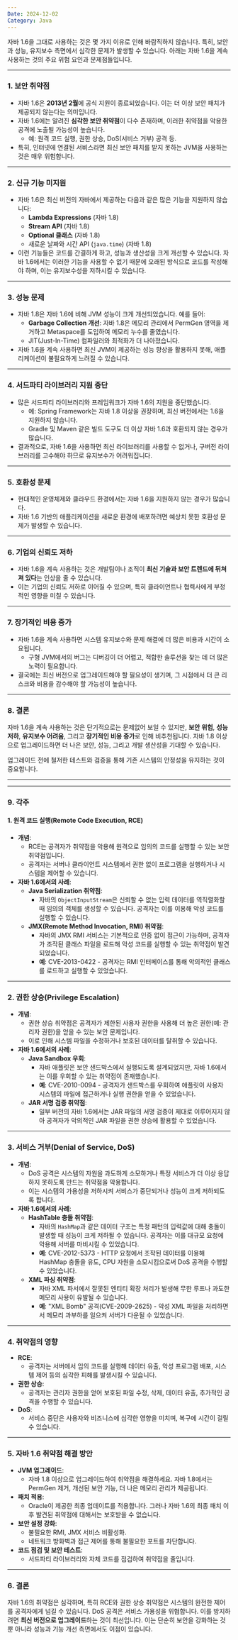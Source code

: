 ```yaml
---
Date: 2024-12-02
Category: Java
---
```

자바 1.6을 그대로 사용하는 것은 몇 가지 이유로 인해 바람직하지 않습니다. 특히, 보안과 성능, 유지보수 측면에서 심각한 문제가 발생할 수 있습니다. 아래는 자바 1.6을 계속 사용하는 것의 주요 위험 요인과 문제점들입니다.

---

### 1. **보안 취약점**

- 자바 1.6은 **2013년 2월**에 공식 지원이 종료되었습니다. 이는 더 이상 보안 패치가 제공되지 않는다는 의미입니다.
- 자바 1.6에는 알려진 **심각한 보안 취약점**이 다수 존재하며, 이러한 취약점을 악용한 공격에 노출될 가능성이 높습니다.
    - 예: 원격 코드 실행, 권한 상승, DoS(서비스 거부) 공격 등.
- 특히, 인터넷에 연결된 서비스라면 최신 보안 패치를 받지 못하는 JVM을 사용하는 것은 매우 위험합니다.

---

### 2. **신규 기능 미지원**

- 자바 1.6은 최신 버전의 자바에서 제공하는 다음과 같은 많은 기능을 지원하지 않습니다:
    - **Lambda Expressions** (자바 1.8)
    - **Stream API** (자바 1.8)
    - **Optional 클래스** (자바 1.8)
    - 새로운 날짜와 시간 API (`java.time`) (자바 1.8)
- 이런 기능들은 코드를 간결하게 하고, 성능과 생산성을 크게 개선할 수 있습니다. 자바 1.6에서는 이러한 기능을 사용할 수 없기 때문에 오래된 방식으로 코드를 작성해야 하며, 이는 유지보수성을 저하시킬 수 있습니다.

---

### 3. **성능 문제**

- 자바 1.8은 자바 1.6에 비해 JVM 성능이 크게 개선되었습니다. 예를 들어:
    - **Garbage Collection 개선**: 자바 1.8은 메모리 관리에서 PermGen 영역을 제거하고 Metaspace를 도입하여 메모리 누수를 줄였습니다.
    - JIT(Just-In-Time) 컴파일러와 최적화가 더 나아졌습니다.
- 자바 1.6을 계속 사용하면 최신 JVM이 제공하는 성능 향상을 활용하지 못해, 애플리케이션이 불필요하게 느려질 수 있습니다.

---

### 4. **서드파티 라이브러리 지원 중단**

- 많은 서드파티 라이브러리와 프레임워크가 자바 1.6의 지원을 중단했습니다.
    - 예: Spring Framework는 자바 1.8 이상을 권장하며, 최신 버전에서는 1.6을 지원하지 않습니다.
    - Gradle 및 Maven 같은 빌드 도구도 더 이상 자바 1.6과 호환되지 않는 경우가 많습니다.
- 결과적으로, 자바 1.6을 사용하면 최신 라이브러리를 사용할 수 없거나, 구버전 라이브러리를 고수해야 하므로 유지보수가 어려워집니다.

---

### 5. **호환성 문제**

- 현대적인 운영체제와 클라우드 환경에서는 자바 1.6을 지원하지 않는 경우가 많습니다.
- 자바 1.6 기반의 애플리케이션을 새로운 환경에 배포하려면 예상치 못한 호환성 문제가 발생할 수 있습니다.

---

### 6. **기업의 신뢰도 저하**

- 자바 1.6을 계속 사용하는 것은 개발팀이나 조직이 **최신 기술과 보안 트렌드에 뒤쳐져 있다**는 인상을 줄 수 있습니다.
- 이는 기업의 신뢰도 저하로 이어질 수 있으며, 특히 클라이언트나 협력사에게 부정적인 영향을 미칠 수 있습니다.

---

### 7. **장기적인 비용 증가**

- 자바 1.6을 계속 사용하면 시스템 유지보수와 문제 해결에 더 많은 비용과 시간이 소요됩니다.
    - 구형 JVM에서의 버그는 디버깅이 더 어렵고, 적합한 솔루션을 찾는 데 더 많은 노력이 필요합니다.
- 결국에는 최신 버전으로 업그레이드해야 할 필요성이 생기며, 그 시점에서 더 큰 리스크와 비용을 감수해야 할 가능성이 높습니다.

---

### 8. 결론

자바 1.6을 계속 사용하는 것은 단기적으로는 문제없어 보일 수 있지만, **보안 위험**, **성능 저하**, **유지보수 어려움**, 그리고 **장기적인 비용 증가**로 인해 비추천됩니다. 자바 1.8 이상으로 업그레이드하면 더 나은 보안, 성능, 그리고 개발 생산성을 기대할 수 있습니다.

업그레이드 전에 철저한 테스트와 검증을 통해 기존 시스템의 안정성을 유지하는 것이 중요합니다.

---
---
### 9. 각주
#### 1. 원격 코드 실행(Remote Code Execution, RCE)

- **개념**:
    - RCE는 공격자가 취약점을 악용해 원격으로 임의의 코드를 실행할 수 있는 보안 취약점입니다.
    - 공격자는 서버나 클라이언트 시스템에서 권한 없이 프로그램을 실행하거나 시스템을 제어할 수 있습니다.
- **자바 1.6에서의 사례**:
    - **Java Serialization 취약점**:
        - 자바의 `ObjectInputStream`은 신뢰할 수 없는 입력 데이터를 역직렬화할 때 임의의 객체를 생성할 수 있습니다. 공격자는 이를 이용해 악성 코드를 실행할 수 있습니다.
    - **JMX(Remote Method Invocation, RMI) 취약점**:
        - 자바의 JMX RMI 서비스는 기본적으로 인증 없이 접근이 가능하며, 공격자가 조작된 클래스 파일을 로드해 악성 코드를 실행할 수 있는 취약점이 발견되었습니다.
        - **예**: CVE-2013-0422 - 공격자는 RMI 인터페이스를 통해 악의적인 클래스를 로드하고 실행할 수 있었습니다.

---

### 2. **권한 상승(Privilege Escalation)**

- **개념**:
    - 권한 상승 취약점은 공격자가 제한된 사용자 권한을 사용해 더 높은 권한(예: 관리자 권한)을 얻을 수 있는 보안 문제입니다.
    - 이로 인해 시스템 파일을 수정하거나 보호된 데이터를 탈취할 수 있습니다.
- **자바 1.6에서의 사례**:
    - **Java Sandbox 우회**:
        - 자바 애플릿은 보안 샌드박스에서 실행되도록 설계되었지만, 자바 1.6에서는 이를 우회할 수 있는 취약점이 존재했습니다.
        - **예**: CVE-2010-0094 - 공격자가 샌드박스를 우회하여 애플릿이 사용자 시스템의 파일에 접근하거나 실행 권한을 얻을 수 있었습니다.
    - **JAR 서명 검증 취약점**:
        - 일부 버전의 자바 1.6에서는 JAR 파일의 서명 검증이 제대로 이루어지지 않아 공격자가 악의적인 JAR 파일을 권한 상승에 활용할 수 있었습니다.

---

### 3. **서비스 거부(Denial of Service, DoS)**

- **개념**:
    - DoS 공격은 시스템의 자원을 과도하게 소모하거나 특정 서비스가 더 이상 응답하지 못하도록 만드는 취약점을 악용합니다.
    - 이는 시스템의 가용성을 저하시켜 서비스가 중단되거나 성능이 크게 저하되도록 합니다.
- **자바 1.6에서의 사례**:
    - **HashTable 충돌 취약점**:
        - 자바의 `HashMap`과 같은 데이터 구조는 특정 패턴의 입력값에 대해 충돌이 발생할 때 성능이 크게 저하될 수 있습니다. 공격자는 이를 대규모 요청에 악용해 서버를 마비시킬 수 있었습니다.
        - **예**: CVE-2012-5373 - HTTP 요청에서 조작된 데이터를 이용해 HashMap 충돌을 유도, CPU 자원을 소모시킴으로써 DoS 공격을 수행할 수 있었습니다.
    - **XML 파싱 취약점**:
        - 자바 XML 파서에서 잘못된 엔티티 확장 처리가 발생해 무한 루프나 과도한 메모리 사용이 유발될 수 있습니다.
        - **예**: "XML Bomb" 공격(CVE-2009-2625) - 악성 XML 파일을 처리하면서 메모리 과부하를 일으켜 서버가 다운될 수 있었습니다.

---

### 4. **취약점의 영향**

- **RCE**:
    - 공격자는 서버에서 임의 코드를 실행해 데이터 유출, 악성 프로그램 배포, 시스템 제어 등의 심각한 피해를 발생시킬 수 있습니다.
- **권한 상승**:
    - 공격자는 관리자 권한을 얻어 보호된 파일 수정, 삭제, 데이터 유출, 추가적인 공격을 수행할 수 있습니다.
- **DoS**:
    - 서비스 중단은 사용자와 비즈니스에 심각한 영향을 미치며, 복구에 시간이 걸릴 수 있습니다.

---

### 5. **자바 1.6 취약점 해결 방안**

- **JVM 업그레이드**:
    - 자바 1.8 이상으로 업그레이드하여 취약점을 해결하세요. 자바 1.8에서는 PermGen 제거, 개선된 보안 기능, 더 나은 메모리 관리가 제공됩니다.
- **패치 적용**:
    - Oracle이 제공한 최종 업데이트를 적용합니다. 그러나 자바 1.6의 최종 패치 이후 발견된 취약점에 대해서는 보호받을 수 없습니다.
- **보안 설정 강화**:
    - 불필요한 RMI, JMX 서비스 비활성화.
    - 네트워크 방화벽과 접근 제어를 통해 불필요한 포트를 차단합니다.
- **코드 점검 및 보안 테스트**:
    - 서드파티 라이브러리와 자체 코드를 점검하여 취약점을 줄입니다.

---

### 6. **결론**

자바 1.6의 취약점은 심각하며, 특히 RCE와 권한 상승 취약점은 시스템의 완전한 제어를 공격자에게 넘길 수 있습니다. DoS 공격은 서비스 가용성을 위협합니다. 이를 방지하려면 **최신 버전으로 업그레이드**하는 것이 최선입니다. 이는 단순히 보안을 강화하는 것뿐 아니라 성능과 기능 개선 측면에서도 이점이 있습니다.
